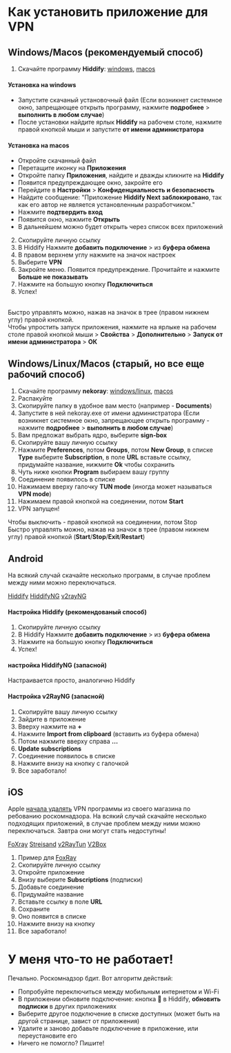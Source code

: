 # Как установить приложение для VPN

## Windows/Macos (рекомендуемый способ)

1. Скачайте программу **Hiddify**: [windows](https://github.com/hiddify/hiddify-next/releases/latest/download/Hiddify-Windows-Setup-x64.exe), [macos](https://github.com/hiddify/hiddify-next/releases/latest/download/Hiddify-MacOS.dmg)

#### Установка на windows
- Запустите скачаный установочный файл (Если возникнет системное окно, запрещающее открыть программу, нажмите **подробнее** > **выполнить в любом случае**)
- После установки найдите ярлык **Hiddify** на рабочем столе, нажмите правой кнопкой мыши и запустите **от имени администратора**

#### Установка на macos
- Откройте скачанный файл
- Перетащите иконку на **Приложения**
- Откройте папку **Приложения**, найдите и дважды кликните на **Hiddify**
- Появится предупреждающее окно, закройте его
- Перейдите в **Настройки** > **Конфиденциальность и безопасность**
- Найдите сообщение: "Приложение **Hiddify Next заблокировано**, так как его автор не является установленным разработчиком."
- Нажмите **подтвердить вход**
- Появится окно, нажмите **Открыть**
- В дальнейшем можно будет открыть через список всех приложений

2. Скопируйте личную ссылку
3. В Hiddify Нажмите **добавить подключение** > из **буфера обмена**
4. В правом верхнем углу нажмите на значок настроек
5. Выберите **VPN**
6. Закройте меню. Появится предупреждение. Прочитайте и нажмите **Больше не показывать**
7. Нажмите на большую кнопку **Подключиться**
8. Успех!

<br>Быстро управлять можно, нажав на значок в трее (правом нижнем углу) правой кнопкой.
<br>Чтобы упростить запуск приложения, нажмите на ярлыке на рабочем столе правой кнопкой мыши > **Свойства** > **Дополнительно** > **Запуск от имени администратора** > **ОК**

## Windows/Linux/Macos (старый, но все еще рабочий способ)

1. Скачайте программу **nekoray**: [windows/linux](https://github.com/MatsuriDayo/nekoray/releases/latest), [macos](https://github.com/aaaamirabbas/nekoray-macos/releases/latest)
2. Распакуйте
3. Скопируйте папку в удобное вам место (например - **Documents**)
4. Запустите в ней nekoray.exe от имени администратора (Если возникнет системное окно, запрещающее открыть программу - нажмите **подробнее** > **выполнить в любом случае**)
5. Вам предложат выбрать ядро, выберите **sign-box**
6. Скопируйте вашу личную ссылку
7. Нажмите **Preferences**, потом **Groups**, потом **New Group**, в списке **Type** выберите **Subscription**, в поле **URL** вставьте ссылку, придумайте название, нижмите **Ok** чтобы сохранить
8. Чуть ниже кнопки **Program** выбираем вашу группу
9. Соединение появилось в списке
10. Нажимаем вверху галочку **TUN mode** (иногда может называться **VPN mode**)
11. Нажимаем правой кнопкой на соединении, потом **Start**
12. VPN запущен!

Чтобы выключить - правой кнопкой на соединении, потом Stop
<br>Быстро управлять можно, нажав на значок в трее (правом нижнем углу) правой кнопкой (**Start**/**Stop**/**Exit**/**Restart**)

## Android
На всякий случай скачайте несколько программ, в случае проблем между ними можно переключаться.

[Hiddify](https://play.google.com/store/apps/details?id=app.hiddify.com)
[HiddifyNG](https://play.google.com/store/apps/details?id=ang.hiddify.com)
[v2rayNG](https://play.google.com/store/apps/details?id=com.v2ray.ang)

#### Настройка Hiddify (рекомендованый способ)
1. Скопируйте личную ссылку
2. В Hiddify Нажмите **добавить подключение** > из **буфера обмена**
3. Нажмите на большую кнопку **Подключиться**
4. Успех!

#### настройка HiddifyNG (запасной)
Настраивается просто, аналогично Hiddify

#### Настройка v2RayNG (запасной)
1. Скопируйте вашу личную ссылку
2. Зайдите в приложение
3. Вверху нажмите на **+**
4. Нажмите **Import from clipboard** (вставить из буфера обмена)
5. Потом нажмите вверху справа **...**
6. **Update subscriptions**
7. Соединение появилось в списке
8. Нажмите внизу на кнопку с галочкой
9. Все заработало!

## iOS

Apple [начала удалять](https://habr.com/ru/news/826694/) VPN программы из своего магазина по ребованию роскомнадзора. На всякий случай скачайте несколько подходящих приложений, в случае проблем между ними можно переключаться. Завтра они могут стать недоступны!

[FoXray](https://apps.apple.com/ru/app/foxray/id6448898396)
[Streisand](https://apps.apple.com/ru/app/streisand/id6450534064)
[v2RayTun](https://apps.apple.com/ru/app/v2raytun/id6476628951)
[V2Box](https://apps.apple.com/ru/app/v2box-v2ray-client/id6446814690)

1. Пример для [FoxRay](https://apps.apple.com/us/app/foxray/id6448898396)
2. Скопируйте личную ссылку
3. Откройте приложение
4. Внизу выберите **Subscriptions** (подписки)
5. Добавьте соединение
6. Придумайте название
7. Вставьте ссылку в поле **URL**
8. Сохраните
9. Оно появится в списке
10. Нажмите внизу на кнопку
11. Все заработало!

# У меня что-то не работает!

Печально. Роскомнадзор бдит. Вот алгоритм действий:
- Попробуйте переключиться между мобильным интернетом и Wi-Fi
- В приложении обновите подключение: кнопка 🔄 в Hiddify, **обновить подписки** в других приложениях
- Выберите другое подключение в списке доступных (может быть на другой странице, завист от приложения)
- Удалите и заново добавьте подключение в приложение, или переустановите его
- Ничего не помогло? Пишите!
